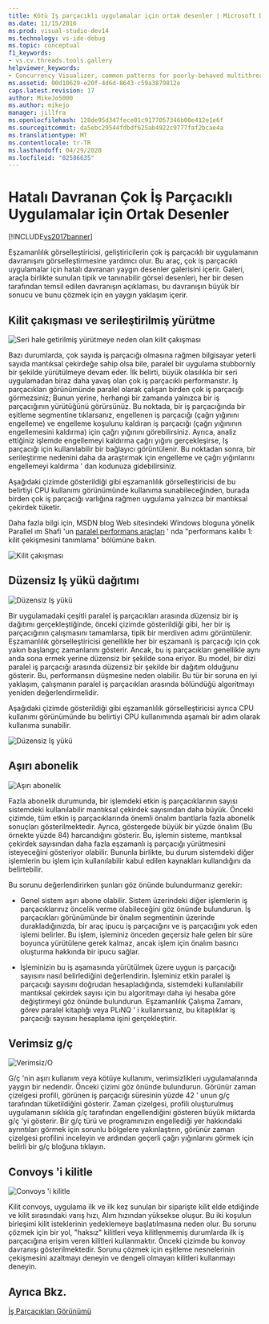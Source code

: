 ```yaml
---
title: Kötü Iş parçacıklı uygulamalar için ortak desenler | Microsoft Docs
ms.date: 11/15/2016
ms.prod: visual-studio-dev14
ms.technology: vs-ide-debug
ms.topic: conceptual
f1_keywords:
- vs.cv.threads.tools.gallery
helpviewer_keywords:
- Concurrency Visualizer, common patterns for poorly-behaved multithreaded applications
ms.assetid: 00d10629-e20f-4d6d-8643-c59a3879812e
caps.latest.revision: 17
author: MikeJo5000
ms.author: mikejo
manager: jillfra
ms.openlocfilehash: 128de95d347fece01c9177057346b00e412e1e6f
ms.sourcegitcommit: da5ebc29544fdbdf625ab4922c9777faf2bcae4a
ms.translationtype: MT
ms.contentlocale: tr-TR
ms.lasthandoff: 04/29/2020
ms.locfileid: "82586635"
---
```

# <a name="common-patterns-for-poorly-behaved-multithreaded-applications"></a>Hatalı Davranan Çok İş Parçacıklı Uygulamalar için Ortak Desenler
[!INCLUDE[vs2017banner](../includes/vs2017banner.md)]

Eşzamanlılık görselleştiricisi, geliştiricilerin çok iş parçacıklı bir uygulamanın davranışını görselleştirmesine yardımcı olur. Bu araç, çok iş parçacıklı uygulamalar için hatalı davranan yaygın desenler galerisini içerir. Galeri, araçla birlikte sunulan tipik ve tanınabilir görsel desenleri, her bir desen tarafından temsil edilen davranışın açıklaması, bu davranışın büyük bir sonucu ve bunu çözmek için en yaygın yaklaşım içerir.  
  
## <a name="lock-contention-and-serialized-execution"></a>Kilit çakışması ve serileştirilmiş yürütme  
 ![Seri hale getirilmiş yürütmeye neden olan kilit çakışması](../profiling/media/lockcontention-serialized.png "LockContention_Serialized")  
  
 Bazı durumlarda, çok sayıda iş parçacığı olmasına rağmen bilgisayar yeterli sayıda mantıksal çekirdeğe sahip olsa bile, paralel bir uygulama stubbornly bir şekilde yürütülmeye devam eder. İlk belirti, büyük olasılıkla bir seri uygulamadan biraz daha yavaş olan çok iş parçacıklı performanstır. Iş parçacıkları görünümünde paralel olarak çalışan birden çok iş parçacığı görmezsiniz; Bunun yerine, herhangi bir zamanda yalnızca bir iş parçacığının yürütüğünü görürsünüz. Bu noktada, bir iş parçacığında bir eşitleme segmentine tıklarsanız, engellenen iş parçacığı (çağrı yığınını engelleme) ve engelleme koşulunu kaldıran iş parçacığı (çağrı yığınının engellemesini kaldırma) için çağrı yığınını görebilirsiniz. Ayrıca, analiz ettiğiniz işlemde engellemeyi kaldırma çağrı yığını gerçekleşirse, Iş parçacığı için kullanılabilir bir bağlayıcı görüntülenir. Bu noktadan sonra, bir serileştirme nedenini daha da araştırmak için engelleme ve çağrı yığınlarını engellemeyi kaldırma ' dan kodunuza gidebilirsiniz.  
  
 Aşağıdaki çizimde gösterildiği gibi eşzamanlılık görselleştiricisi de bu belirtiyi CPU kullanımı görünümünde kullanıma sunabileceğinden, burada birden çok iş parçacığı varlığına rağmen uygulama yalnızca bir mantıksal çekirdek tüketir.  
  
 Daha fazla bilgi için, MSDN blog Web sitesindeki Windows bloguna yönelik Parallel ım Shafi 'un [paralel performans araçları](https://docs.microsoft.com/archive/blogs/hshafi/) ' nda "performans kalıbı 1: kilit çekişmesini tanımlama" bölümüne bakın.  
  
 ![Kilit çakışması](../profiling/media/lockcontention-2.png "LockContention_2")  
  
## <a name="uneven-workload-distribution"></a>Düzensiz Iş yükü dağıtımı  
 ![Düzensiz Iş yükü](../profiling/media/unevenworkload-1.png "UnevenWorkLoad_1")  
  
 Bir uygulamadaki çeşitli paralel iş parçacıkları arasında düzensiz bir iş dağıtımı gerçekleştiğinde, önceki çizimde gösterildiği gibi, her bir iş parçacığının çalışmasını tamamlarsa, tipik bir merdiven adımı görüntülenir. Eşzamanlılık görselleştiricisi genellikle her bir eşzamanlı iş parçacığı için çok yakın başlangıç zamanlarını gösterir. Ancak, bu iş parçacıkları genellikle aynı anda sona ermek yerine düzensiz bir şekilde sona eriyor. Bu model, bir dizi paralel iş parçacığı arasında düzensiz bir şekilde bir dağıtım olduğunu gösterir. Bu, performansın düşmesine neden olabilir. Bu tür bir soruna en iyi yaklaşım, çalışmanın paralel iş parçacıkları arasında bölündüğü algoritmayı yeniden değerlendirmelidir.  
  
 Aşağıdaki çizimde gösterildiği gibi eşzamanlılık görselleştiricisi ayrıca CPU kullanımı görünümünde bu belirtiyi CPU kullanımında aşamalı bir adım olarak kullanıma sunabilir.  
  
 ![Düzensiz Iş yükü](../profiling/media/unevenworkload-2.png "UnevenWorkload_2")  
  
## <a name="oversubscription"></a>Aşırı abonelik  
 ![Aşırı abonelik](../profiling/media/oversubscription.png "Aşırı abonelik")  
  
 Fazla abonelik durumunda, bir işlemdeki etkin iş parçacıklarının sayısı sistemdeki kullanılabilir mantıksal çekirdek sayısından daha büyük. Önceki çizimde, tüm etkin iş parçacıklarında önemli önalım bantlarla fazla abonelik sonuçları gösterilmektedir. Ayrıca, göstergede büyük bir yüzde önalım (Bu örnekte yüzde 84) harcandığını gösterir. Bu, işlemin sisteme, mantıksal çekirdek sayısından daha fazla eşzamanlı iş parçacığı yürütmesini isteyeceğini gösteriyor olabilir. Bununla birlikte, bu durum sistemdeki diğer işlemlerin bu işlem için kullanılabilir kabul edilen kaynakları kullandığını da belirtebilir.  
  
 Bu sorunu değerlendirirken şunları göz önünde bulundurmanız gerekir:  
  
- Genel sistem aşırı abone olabilir. Sistem üzerindeki diğer işlemlerin iş parçacıklarınız öncelik verme olabileceğini göz önünde bulundurun. İş parçacıkları görünümünde bir önalım segmentinin üzerinde durakladığınızda, bir araç ipucu iş parçacığını ve iş parçacığını yok eden işlemi belirler. Bu işlem, işleminiz önceden geçersiz hale gelen bir süre boyunca yürütülene gerek kalmaz, ancak işlem için önalım basıncı oluşturma hakkında bir ipucu sağlar.  
  
- İşleminizin bu iş aşamasında yürütülmek üzere uygun iş parçacığı sayısını nasıl belirlediğini değerlendirin. İşleminiz etkin paralel iş parçacığı sayısını doğrudan hesapladığında, sistemdeki kullanılabilir mantıksal çekirdek sayısı için bu algoritmayı daha iyi hesaba göre değiştirmeyi göz önünde bulundurun. Eşzamanlılık Çalışma Zamanı, görev paralel kitaplığı veya PLıNQ ' i kullanırsanız, bu kitaplıklar iş parçacığı sayısını hesaplama işini gerçekleştirir.  
  
## <a name="inefficient-io"></a>Verimsiz g/ç  
 ![Verimsiz&#47;O](../profiling/media/inefficient-io.png "Inefficient_IO")  
  
 G/ç 'nin aşırı kullanım veya kötüye kullanımı, verimsizlikleri uygulamalarında yaygın bir nedendir. Önceki çizimi göz önünde bulundurun. Görünür zaman çizelgesi profili, görünen iş parçacığı süresinin yüzde 42 ' unun g/ç tarafından tüketildiğini gösterir. Zaman çizelgesi, profili oluşturulmuş uygulamanın sıklıkla g/ç tarafından engellendiğini gösteren büyük miktarda g/ç 'yi gösterir. Bir g/ç türü ve programınızın engellediği yer hakkındaki ayrıntıları görmek için sorunlu bölgelere yakınlaştırın, görünür zaman çizelgesi profilini inceleyin ve ardından geçerli çağrı yığınlarını görmek için belirli bir g/ç bloğuna tıklayın.  
  
## <a name="lock-convoys"></a>Convoys 'i kilitle  
 ![Convoys 'i kilitle](../profiling/media/lock-convoys.png "Lock_Convoys")  
  
 Kilit convoys, uygulama ilk ve ilk kez sunulan bir siparişte kilit elde etdiğinde ve kilit sırasındaki varış hızı, Alım hızından yüksekse oluşur. Bu iki koşulun birleşimi kilit isteklerinin yedeklemeye başlatılmasına neden olur. Bu sorunu çözmek için bir yol, "haksız" kilitleri veya kilitlenmemiş durumlarda ilk iş parçacığına erişim veren kilitleri kullanmaktır. Önceki çizimde bu konvoy davranışı gösterilmektedir. Sorunu çözmek için eşitleme nesnelerinin çekişmesini azaltmayı deneyin ve dengeli olmayan kilitleri kullanmayı deneyin.  
  
## <a name="see-also"></a>Ayrıca Bkz.  
 [İş Parçacıkları Görünümü](../profiling/threads-view-parallel-performance.md)
